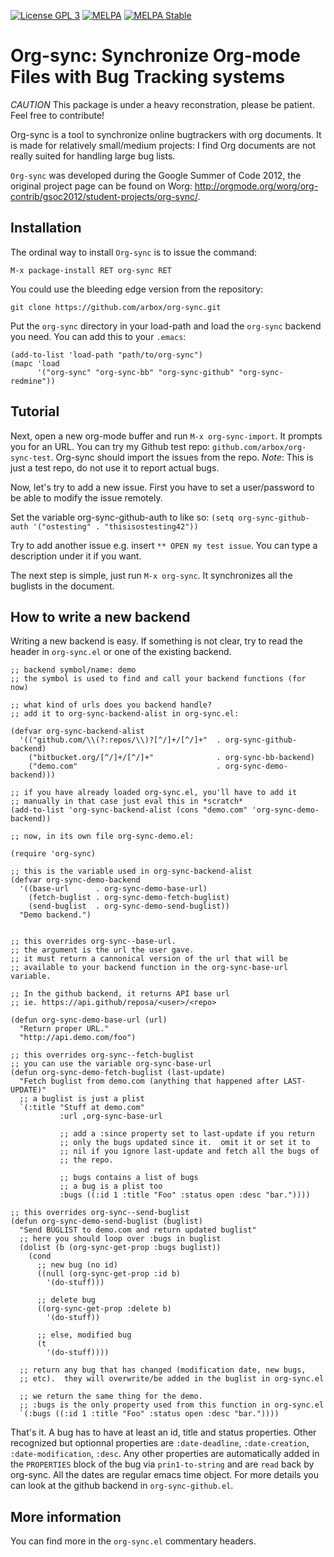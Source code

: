 [![License GPL 3][badge-license]](http://www.gnu.org/licenses/gpl-3.0.txt)
[![MELPA](http://melpa.org/packages/org-sync-badge.svg)](http://melpa.org/#/org-sync)
[![MELPA Stable](http://stable.melpa.org/packages/org-sync-badge.svg)](http://stable.melpa.org/#/org-sync)

# Org-sync: Synchronize Org-mode Files with Bug Tracking systems

*CAUTION* This package is under a heavy reconstration, please be patient.
Feel free to contribute!

Org-sync is a tool to synchronize online bugtrackers with org documents.
It is made for relatively small/medium projects: I find Org documents are not
really suited for handling large bug lists.

`Org-sync` was developed during the Google Summer of Code 2012, the original project
page can be found on Worg:
http://orgmode.org/worg/org-contrib/gsoc2012/student-projects/org-sync/.

## Installation

The ordinal way to install `Org-sync` is to issue the command:

```
M-x package-install RET org-sync RET
```

You could use the bleeding edge version from the repository:

```
git clone https://github.com/arbox/org-sync.git
```

Put the `org-sync` directory in your load-path and load the `org-sync` backend you
need. You can add this to your `.emacs`:

``` emacs-lisp
(add-to-list 'load-path "path/to/org-sync")
(mapc 'load
      '("org-sync" "org-sync-bb" "org-sync-github" "org-sync-redmine"))
```

## Tutorial

Next, open a new org-mode buffer and run `M-x org-sync-import`.  It prompts you
for an URL.  You can try my Github test repo: `github.com/arbox/org-sync-test`.
Org-sync should import the issues from the repo.
*Note*: This is just a test repo, do not use it to report actual bugs.

Now, let's try to add a new issue.  First you have to set a
user/password to be able to modify the issue remotely.

Set the variable org-sync-github-auth to like so:
`(setq org-sync-github-auth '("ostesting" . "thisisostesting42"))`

Try to add another issue e.g. insert `** OPEN my test issue`.  You can
type a description under it if you want.

The next step is simple, just run `M-x org-sync`.  It synchronizes all
the buglists in the document.

## How to write a new backend

Writing a new backend is easy.  If something is not clear, try to read
the header in `org-sync.el` or one of the existing backend.

``` emacs-lisp
;; backend symbol/name: demo
;; the symbol is used to find and call your backend functions (for now)

;; what kind of urls does you backend handle?
;; add it to org-sync-backend-alist in org-sync.el:

(defvar org-sync-backend-alist
  '(("github.com/\\(?:repos/\\)?[^/]+/[^/]+"  . org-sync-github-backend)
    ("bitbucket.org/[^/]+/[^/]+"              . org-sync-bb-backend)
    ("demo.com"                               . org-sync-demo-backend)))

;; if you have already loaded org-sync.el, you'll have to add it
;; manually in that case just eval this in *scratch*
(add-to-list 'org-sync-backend-alist (cons "demo.com" 'org-sync-demo-backend))

;; now, in its own file org-sync-demo.el:

(require 'org-sync)

;; this is the variable used in org-sync-backend-alist
(defvar org-sync-demo-backend
  '((base-url      . org-sync-demo-base-url)
    (fetch-buglist . org-sync-demo-fetch-buglist)
    (send-buglist  . org-sync-demo-send-buglist))
  "Demo backend.")


;; this overrides org-sync--base-url.
;; the argument is the url the user gave.
;; it must return a cannonical version of the url that will be
;; available to your backend function in the org-sync-base-url variable.

;; In the github backend, it returns API base url
;; ie. https://api.github/reposa/<user>/<repo>

(defun org-sync-demo-base-url (url)
  "Return proper URL."
  "http://api.demo.com/foo")

;; this overrides org-sync--fetch-buglist
;; you can use the variable org-sync-base-url
(defun org-sync-demo-fetch-buglist (last-update)
  "Fetch buglist from demo.com (anything that happened after LAST-UPDATE)"
  ;; a buglist is just a plist
  `(:title "Stuff at demo.com"
           :url ,org-sync-base-url

           ;; add a :since property set to last-update if you return
           ;; only the bugs updated since it.  omit it or set it to
           ;; nil if you ignore last-update and fetch all the bugs of
           ;; the repo.

           ;; bugs contains a list of bugs
           ;; a bug is a plist too
           :bugs ((:id 1 :title "Foo" :status open :desc "bar."))))

;; this overrides org-sync--send-buglist
(defun org-sync-demo-send-buglist (buglist)
  "Send BUGLIST to demo.com and return updated buglist"
  ;; here you should loop over :bugs in buglist
  (dolist (b (org-sync-get-prop :bugs buglist))
    (cond
      ;; new bug (no id)
      ((null (org-sync-get-prop :id b)
        '(do-stuff)))

      ;; delete bug
      ((org-sync-get-prop :delete b)
        '(do-stuff))

      ;; else, modified bug
      (t
        '(do-stuff))))

  ;; return any bug that has changed (modification date, new bugs,
  ;; etc).  they will overwrite/be added in the buglist in org-sync.el

  ;; we return the same thing for the demo.
  ;; :bugs is the only property used from this function in org-sync.el
  `(:bugs ((:id 1 :title "Foo" :status open :desc "bar."))))
```

That's it.  A bug has to have at least an id, title and status properties.
Other recognized but optionnal properties are `:date-deadline`,
`:date-creation`, `:date-modification`, `:desc`. Any other properties are
automatically added in the `PROPERTIES` block of the bug via `prin1-to-string`
and are `read` back by org-sync.  All the dates are regular emacs time object.
For more details you can look at the github backend in `org-sync-github.el`.

## More information

You can find more in the `org-sync.el` commentary headers.

[badge-license]: https://img.shields.io/badge/license-GPL_3-green.svg
